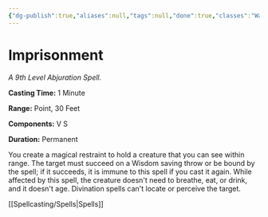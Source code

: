 ```yaml
---
{"dg-publish":true,"aliases":null,"tags":null,"done":true,"classes":"Warlock, Wizard,","spellLevel":9,"school":"Abjuration","source":"PHB","permalink":"/spells/imprisonment/","dgHomeLink":false,"dgPassFrontmatter":true}
---
```


# Imprisonment
*A 9th Level Abjuration Spell.*

**Casting Time:** 1 Minute

**Range:** Point, 30 Feet

**Components:** V S 

**Duration:** Permanent

You create a magical restraint to hold a creature that you can see within range. The target must succeed on a Wisdom saving throw or be bound by the spell; if it succeeds, it is immune to this spell if you cast it again. While affected by this spell, the creature doesn't need to breathe, eat, or drink, and it doesn't age. Divination spells can't locate or perceive the target.

[[Spellcasting/Spells|Spells]]